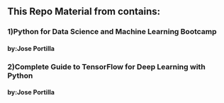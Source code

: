 ## This Repo Material from contains:
### 1)Python for Data Science and Machine Learning Bootcamp
#### by:Jose Portilla
### 2)Complete Guide to TensorFlow for Deep Learning with Python
#### by:Jose Portilla
